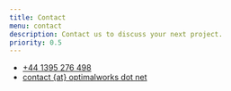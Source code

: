 ```yaml
---
title: Contact
menu: contact
description: Contact us to discuss your next project.
priority: 0.5
---
```


<ul class="contact">
<li><a href="tel:+44-1395-276498" class="icon phone">+44 1395 276 498</a></li>
<li><a href="#" class="icon email">contact {at} optimalworks dot net</a></li>
</ul>
